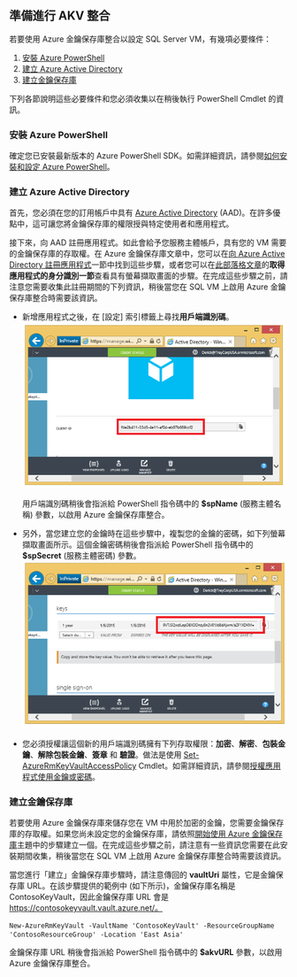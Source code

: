 ## 準備進行 AKV 整合
若要使用 Azure 金鑰保存庫整合以設定 SQL Server VM，有幾項必要條件：

1.	[安裝 Azure PowerShell](#install-azure-powershell)
2.	[建立 Azure Active Directory](#create-an-azure-active-directory)
3.	[建立金鑰保存庫](#create-a-key-vault)

下列各節說明這些必要條件和您必須收集以在稍後執行 PowerShell Cmdlet 的資訊。

### 安裝 Azure PowerShell
確定您已安裝最新版本的 Azure PowerShell SDK。如需詳細資訊，請參閱[如何安裝和設定 Azure PowerShell](../articles/powershell-install-configure.md)。

### 建立 Azure Active Directory
首先，您必須在您的訂用帳戶中具有 [Azure Active Directory](https://azure.microsoft.com/trial/get-started-active-directory/) (AAD)。在許多優點中，這可讓您將金鑰保存庫的權限授與特定使用者和應用程式。

接下來，向 AAD 註冊應用程式。如此會給予您服務主體帳戶，具有您的 VM 需要的金鑰保存庫的存取權。在 Azure 金鑰保存庫文章中，您可以在[向 Azure Active Directory 註冊應用程式](../articles/key-vault/key-vault-get-started.md#register)一節中找到這些步驟，或者您可以在[此部落格文章](http://blogs.technet.com/b/kv/archive/2015/01/09/azure-key-vault-step-by-step.aspx)的**取得應用程式的身分識別一節**查看具有螢幕擷取畫面的步驟。在完成這些步驟之前，請注意您需要收集此註冊期間的下列資訊，稍後當您在 SQL VM 上啟用 Azure 金鑰保存庫整合時需要該資訊。

- 新增應用程式之後，在 [設定] 索引標籤上尋找**用戶端識別碼**。![Azure Active Directory 用戶端識別碼](./media/virtual-machines-sql-server-akv-prepare/aad-client-id.png)
	
	用戶端識別碼稍後會指派給 PowerShell 指令碼中的 **$spName** (服務主體名稱) 參數，以啟用 Azure 金鑰保存庫整合。 
- 另外，當您建立您的金鑰時在這些步驟中，複製您的金鑰的密碼，如下列螢幕擷取畫面所示。這個金鑰密碼稍後會指派給 PowerShell 指令碼中的 **$spSecret** (服務主體密碼) 參數。![Azure Active Directory 密碼](./media/virtual-machines-sql-server-akv-prepare/aad-sp-secret.png)
- 您必須授權讓這個新的用戶端識別碼擁有下列存取權限：**加密**、**解密**、**包裝金鑰**、**解除包裝金鑰**、**簽章** 和 **驗證**。做法是使用 [Set-AzureRmKeyVaultAccessPolicy](https://msdn.microsoft.com/library/azure/mt603625.aspx) Cmdlet。如需詳細資訊，請參閱[授權應用程式使用金鑰或密碼](../articles/key-vault/key-vault-get-started.md#authorize)。

### 建立金鑰保存庫
若要使用 Azure 金鑰保存庫來儲存您在 VM 中用於加密的金鑰，您需要金鑰保存庫的存取權。如果您尚未設定您的金鑰保存庫，請依照[開始使用 Azure 金鑰保存庫](../articles/key-vault/key-vault-get-started.md)主題中的步驟建立一個。在完成這些步驟之前，請注意有一些資訊您需要在此安裝期間收集，稍後當您在 SQL VM 上啟用 Azure 金鑰保存庫整合時需要該資訊。

當您進行「建立」金鑰保存庫步驟時，請注意傳回的 **vaultUri** 屬性，它是金鑰保存庫 URL。在該步驟提供的範例中 (如下所示)，金鑰保存庫名稱是 ContosoKeyVault，因此金鑰保存庫 URL 會是 https://contosokeyvault.vault.azure.net/。

	New-AzureRmKeyVault -VaultName 'ContosoKeyVault' -ResourceGroupName 'ContosoResourceGroup' -Location 'East Asia'

金鑰保存庫 URL 稍後會指派給 PowerShell 指令碼中的 **$akvURL** 參數，以啟用 Azure 金鑰保存庫整合。

<!---HONumber=AcomDC_1223_2015-->